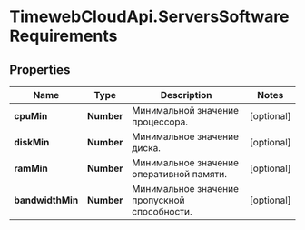 # TimewebCloudApi.ServersSoftwareRequirements

## Properties

Name | Type | Description | Notes
------------ | ------------- | ------------- | -------------
**cpuMin** | **Number** | Минимальной значение процессора. | [optional] 
**diskMin** | **Number** | Минимальное значение диска. | [optional] 
**ramMin** | **Number** | Минимальное значение оперативной памяти. | [optional] 
**bandwidthMin** | **Number** | Минимальное значение пропускной способности. | [optional] 


